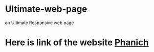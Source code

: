 # Ultimate-web-page
an Ultimate Responsive web page
<h1>Here is link of the website <a href="https://muscabbb.github.io/Ultimate-web-page/"> Phanich</a> </h1>
